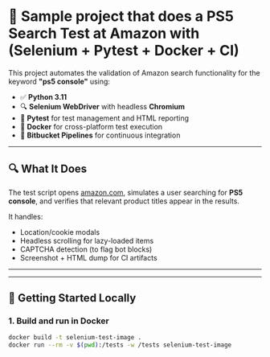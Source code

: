 # 🧪 Sample project that does a PS5 Search Test at Amazon with (Selenium + Pytest + Docker + CI)

This project automates the validation of Amazon search functionality for the keyword **"ps5 console"** using:

- ✅ **Python 3.11**
- 🔍 **Selenium WebDriver** with headless **Chromium**
- 🧪 **Pytest** for test management and HTML reporting
- 🐳 **Docker** for cross-platform test execution
- 🔁 **Bitbucket Pipelines** for continuous integration

---

## 🔍 What It Does

The test script opens [amazon.com](https://www.amazon.com/-/en/), simulates a user searching for **PS5 console**, and verifies that relevant product titles appear in the results.

It handles:
- Location/cookie modals
- Headless scrolling for lazy-loaded items
- CAPTCHA detection (to flag bot blocks)
- Screenshot + HTML dump for CI artifacts

---


---

## 🚀 Getting Started Locally

### 1. Build and run in Docker

```bash
docker build -t selenium-test-image .
docker run --rm -v $(pwd):/tests -w /tests selenium-test-image


